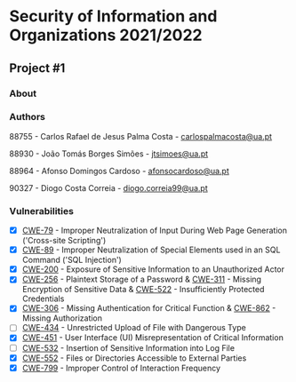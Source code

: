 # Security of Information and Organizations 2021/2022
## Project \#1

### About

### Authors
88755 - Carlos Rafael de Jesus Palma Costa - carlospalmacosta@ua.pt

88930 - João Tomás Borges Simões - jtsimoes@ua.pt

88964 - Afonso Domingos Cardoso - afonsocardoso@ua.pt

90327 - Diogo Costa Correia - diogo.correia99@ua.pt

### Vulnerabilities

- [x] [CWE-79](https://cwe.mitre.org/data/definitions/79.html) - Improper Neutralization of Input During Web Page Generation ('Cross-site Scripting')
- [x] [CWE-89](https://cwe.mitre.org/data/definitions/89.html) - Improper Neutralization of Special Elements used in an SQL Command ('SQL Injection')
- [x] [CWE-200](https://cwe.mitre.org/data/definitions/200.html) - Exposure of Sensitive Information to an Unauthorized Actor
- [x] [CWE-256](https://cwe.mitre.org/data/definitions/256.html) - Plaintext Storage of a Password & [CWE-311](https://cwe.mitre.org/data/definitions/311.html) - Missing Encryption of Sensitive Data & [CWE-522](https://cwe.mitre.org/data/definitions/522.html) - Insufficiently Protected Credentials
- [x] [CWE-306](https://cwe.mitre.org/data/definitions/306.html) - Missing Authentication for Critical Function & [CWE-862](https://cwe.mitre.org/data/definitions/862.html) - Missing Authorization
- [ ] [CWE-434](https://cwe.mitre.org/data/definitions/434.html) - Unrestricted Upload of File with Dangerous Type
- [x] [CWE-451](https://cwe.mitre.org/data/definitions/451.html) - User Interface (UI) Misrepresentation of Critical Information
- [ ] [CWE-532](https://cwe.mitre.org/data/definitions/532.html) - Insertion of Sensitive Information into Log File
- [x] [CWE-552](https://cwe.mitre.org/data/definitions/552.html) - Files or Directories Accessible to External Parties
- [x] [CWE-799](https://cwe.mitre.org/data/definitions/799.html) - Improper Control of Interaction Frequency
